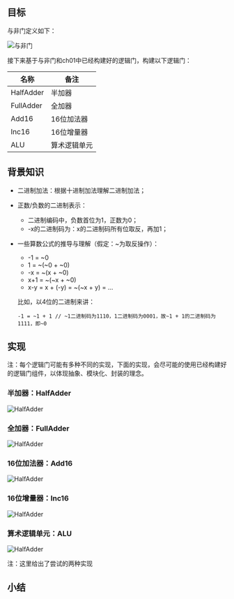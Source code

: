 

## 目标

与非门定义如下：

![与非门](/img/ch01_Nand.png)

接下来基于与非门和ch01中已经构建好的逻辑门，构建以下逻辑门：

| 名称  | 备注 |
| ----- | ----- |
| HalfAdder | 半加器 |
| FullAdder | 全加器 |
| Add16 | 16位加法器 |
| Inc16 | 16位增量器 | 
| ALU | 算术逻辑单元 |


## 背景知识

+ 二进制加法：根据十进制加法理解二进制加法；
+ 正数/负数的二进制表示：
	- 二进制编码中，负数首位为1，正数为0；
	- -x的二进制码为：x的二进制码所有位取反，再加1；
+ 一些算数公式的推导与理解（假定：~为取反操作）：
	- -1 = ~0
	- 1 = ~(~0 + ~0)
	- -x = ~(x + ~0)
	- x+1 = ~(~x + ~0)
	- x-y = x + (-y) = ~(~x + y) = ...
	
	比如，以4位的二进制来讲：
	```
	-1 = ~1 + 1 // ~1二进制码为1110，1二进制码为0001，故~1 + 1的二进制码为1111，即~0
	```

## 实现

注：每个逻辑门可能有多种不同的实现，下面的实现，会尽可能的使用已经构建好的逻辑门组件，以体现抽象、模块化、封装的理念。

### 半加器：HalfAdder

![HalfAdder](/img/ch02_HalfAdder.png)

### 全加器：FullAdder

![HalfAdder](/img/ch02_FullAdder.png)

### 16位加法器：Add16

![HalfAdder](/img/ch02_Add16.png)

### 16位增量器：Inc16

![HalfAdder](/img/ch02_Inc16.png)

### 算术逻辑单元：ALU

![HalfAdder](/img/ch02_ALU.png)

注：这里给出了尝试的两种实现


## 小结

